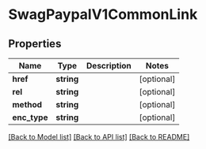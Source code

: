 # SwagPaypalV1CommonLink

## Properties
Name | Type | Description | Notes
------------ | ------------- | ------------- | -------------
**href** | **string** |  | [optional] 
**rel** | **string** |  | [optional] 
**method** | **string** |  | [optional] 
**enc_type** | **string** |  | [optional] 

[[Back to Model list]](../../README.md#documentation-for-models) [[Back to API list]](../../README.md#documentation-for-api-endpoints) [[Back to README]](../../README.md)


